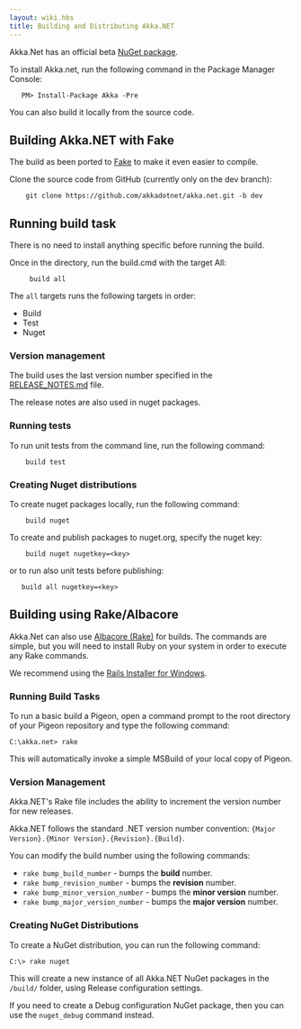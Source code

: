 ```yaml
---
layout: wiki.hbs
title: Building and Distributing Akka.NET
---
```

Akka.Net has an official beta [NuGet package](http://www.nuget.org/packages/Akka).

To install Akka.net, run the following command in the Package Manager Console:
````
   PM> Install-Package Akka -Pre
````

You can also build it locally from the source code.

## Building Akka.NET with Fake

The build as been ported to [Fake](http://fsharp.github.io/FAKE/) to make it even easier to compile.

Clone the source code from GitHub (currently only on the dev branch):

````
    git clone https://github.com/akkadotnet/akka.net.git -b dev
````

## Running build task

There is no need to install anything specific before running the build.

Once in the directory, run the build.cmd with the target All:

````
     build all
````

The ```all``` targets runs the following targets in order:
* Build
* Test
* Nuget

### Version management

The build uses the last version number specified in the [RELEASE_NOTES.md](https://github.com/akkadotnet/akka.net/blob/dev/RELEASE_NOTES.md) file.

The release notes are also used in nuget packages.

### Running tests

To run unit tests from the command line, run the following command:

````
    build test
````

### Creating Nuget distributions

To create nuget packages locally, run the following command:

````
    build nuget
````

To create and publish packages to nuget.org, specify the nuget key:
````
    build nuget nugetkey=<key>
````

or to run also unit tests before publishing:
````
   build all nugetkey=<key>
````

## Building using Rake/Albacore

Akka.Net can also use [Albacore (Rake)](http://albacorebuild.net/) for builds. The commands are simple, but you will need to install Ruby on your system in order to execute any Rake commands.

We recommend using the [Rails Installer for Windows](http://railsinstaller.org/).

### Running Build Tasks
To run a basic build a Pigeon, open a command prompt to the root directory of your Pigeon repository and type the following command:

````
C:\akka.net> rake
````

This will automatically invoke a simple MSBuild of your local copy of Pigeon.

### Version Management
Akka.NET's Rake file includes the ability to increment the version number for new releases.

Akka.NET follows the standard .NET version number convention: `{Major Version}.{Minor Version}.{Revision}.{Build}`.

You can modify the build number using the following commands:

* `rake bump_build_number` - bumps the **build** number.
* `rake bump_revision_number` - bumps the **revision** number.
* `rake bump_minor_version_number` - bumps the **minor version** number.
* `rake bump_major_version_number` - bumps the **major version** number.

### Creating NuGet Distributions
To create a NuGet distribution, you can run the following command:

````
C:\> rake nuget
````

This will create a new instance of all Akka.NET NuGet packages in the `/build/` folder, using Release configuration settings.

If you need to create a Debug configuration NuGet package, then you can use the `nuget_debug` command instead.